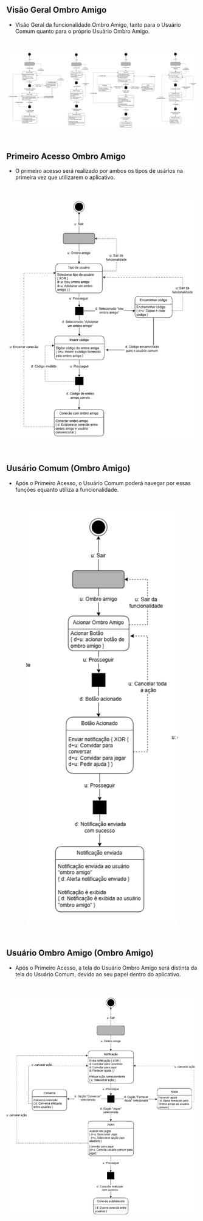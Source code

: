 ## Visão Geral Ombro Amigo
- Visão Geral da funcionalidade Ombro Amigo, tanto para o Usuário Comum quanto para o próprio Usuário Ombro Amigo.
<br>
<p align="center"> <img src="https://github.com/ailinha01/IHC-TRABALHO/blob/4f38bee6064023789184688d7bb4ad366f36eb19/docs/Imagens/Imagens_MoLIC/diagramaMOLIC_ombroAmigo.drawio.png" alt="" width="1000" /></p>
<br>

## Primeiro Acesso Ombro Amigo
- O primeiro acesso será realizado por ambos os tipos de usários na primeira vez que utilizarem o aplicativo.
<br>
<p align="center"> <img src="https://github.com/ailinha01/IHC-TRABALHO/blob/4f38bee6064023789184688d7bb4ad366f36eb19/docs/Imagens/Imagens_MoLIC/diagramaMOLIC_OA_primeiro_acesso.drawio.png" alt="" width="700" /></p>
<br>

## Uusário Comum (Ombro Amigo)
- Após o Primeiro Acesso, o Usuário Comum poderá navegar por essas funções equanto utiliza a funcionalidade.
<br>
<p align="center"> <img src="https://github.com/ailinha01/IHC-TRABALHO/blob/4f38bee6064023789184688d7bb4ad366f36eb19/docs/Imagens/Imagens_MoLIC/diagramaMOLIC_OB_Rafaela.drawio.png" alt="" width="400" /></p>
<br>

## Usuário Ombro Amigo (Ombro Amigo)
- Após o Primeiro Acesso, a tela do Usuário Ombro Amigo será distinta da tela do Usuário Comum, devido ao seu papel dentro do aplicativo.
<br>
<p align="center"> <img src="https://github.com/ailinha01/IHC-TRABALHO/blob/4f38bee6064023789184688d7bb4ad366f36eb19/docs/Imagens/Imagens_MoLIC/diagramaMOLIC_OB_AnaClara.drawio.png" alt="" width="700" /></p>
<br>
